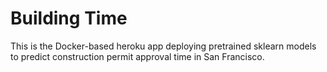 # Building Time
This is the Docker-based heroku app deploying pretrained sklearn models to predict construction permit approval time in San Francisco.